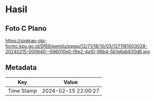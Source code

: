 # Hasil

## Foto C Plano

https://sirekap-obj-formc.kpu.go.id/0f69/pemilu/ppwp/12/71/18/10/03/1271181003028-20240215-000640--696010e0-f9e2-4a10-98b4-5b1e6ab830d6.jpg


## Metadata

| Key        | Value               |
| ---------- | ------------------- |
| Time Stamp | 2024-02-15 22:00:27 |



